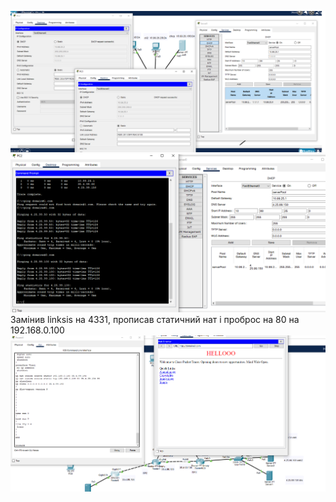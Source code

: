![alt text](/m1/task3.4/screenshots/1.png "Описание будет тут") \
![alt text](/m1/task3.4/screenshots/2.png "Описание будет тут") \
Замінив linksis на 4331, прописав статичний нат і проброс на 80 на 192.168.0.100 \
![alt text](/m1/task3.4/screenshots/4.png "Описание будет тут")

